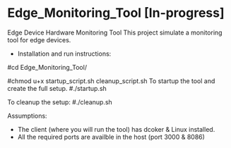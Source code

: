# Edge_Monitoring_Tool [In-progress]
Edge Device Hardware Monitoring Tool
This project simulate a monitoring tool for edge devices.

- Installation and run instructions:

#cd Edge_Monitoring_Tool/

#chmod u+x startup_script.sh cleanup_script.sh
To startup the tool and create the full setup.
#./startup.sh

To cleanup the setup:
#./cleanup.sh

Assumptions:
- The client (where you will run the tool) has dcoker & Linux installed.
- All the required ports are availble in the host (port 3000 & 8086)

